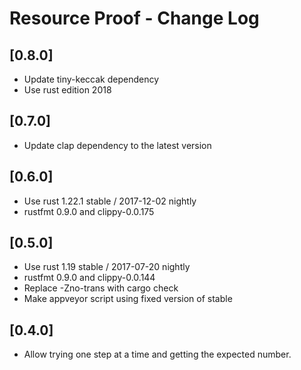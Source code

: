 # Resource Proof - Change Log

## [0.8.0]
- Update tiny-keccak dependency
- Use rust edition 2018

## [0.7.0]
- Update clap dependency to the latest version

## [0.6.0]
- Use rust 1.22.1 stable / 2017-12-02 nightly
- rustfmt 0.9.0 and clippy-0.0.175

## [0.5.0]
- Use rust 1.19 stable / 2017-07-20 nightly
- rustfmt 0.9.0 and clippy-0.0.144
- Replace -Zno-trans with cargo check
- Make appveyor script using fixed version of stable

## [0.4.0]
- Allow trying one step at a time and getting the expected number.
